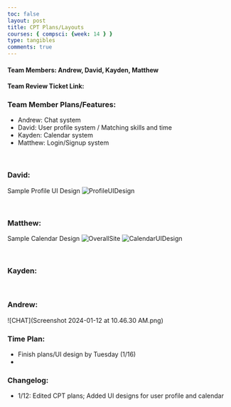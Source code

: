 ```yaml
---
toc: false
layout: post
title: CPT Plans/Layouts
courses: { compsci: {week: 14 } } 
type: tangibles
comments: true
---
```


#### Team Members: Andrew, David, Kayden, Matthew

####  Team Review Ticket Link: 

### Team Member	Plans/Features:
* Andrew: Chat system
* David: User profile system / Matching skills and time
* Kayden: Calendar system
* Matthew: Login/Signup system

<br>

### David:
Sample Profile UI Design
![ProfileUIDesign](https://files.catbox.moe/5vurxp.png)

<br>

### Matthew:
Sample Calendar Design
![OverallSite](https://files.catbox.moe/kte5ah.png)
![CalendarUIDesign](https://files.catbox.moe/byxjak.png)

<br>

### Kayden:

<br>

### Andrew:

![CHAT](Screenshot 2024-01-12 at 10.46.30 AM.png)
<br>

### Time Plan:
* Finish plans/UI design by Tuesday (1/16)
* 

### Changelog:
* 1/12: Edited CPT plans; Added UI designs for user profile and calendar
